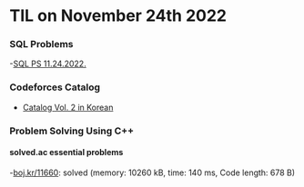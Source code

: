 # **TIL on November 24th 2022**
### SQL Problems
-[SQL PS 11.24.2022.](../../../Problem%20Solving/Programmers/SQL/11-24-2022.md)

### Codeforces Catalog
- [Catalog Vol. 2 in Korean](../../../Problem%20Solving/Codeforces%20Catalog/vol-02.md)

### Problem Solving Using C++
#### solved.ac essential problems
-[boj.kr/11660](../../../Problem%20Solving/boj/solvedac/11660-11-24-2022.cpp): solved (memory: 10260 kB, time: 140 ms, Code length: 678 B)